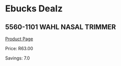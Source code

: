 
# Ebucks Dealz
## 5560-1101 WAHL NASAL TRIMMER
[Product Page](https://www.ebucks.com/web/shop/productSelected.do?prodId=1191182504&catId=1186081080)

Price: R63.00

Savings: 7.0


	